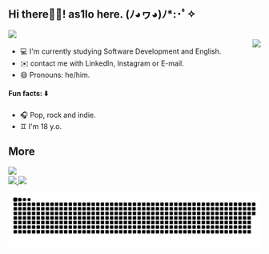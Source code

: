 ## Hi there👋🏻!  as1lo here.   (ﾉ◕ヮ◕)ﾉ*:･ﾟ✧
<img height="50cm" src="https://user-images.githubusercontent.com/99282105/159739835-eafdbd6d-d8dd-4bc9-86c7-a97f13e53ad2.png">
<div>
  <img align="right" height="150cm" src="https://cdn.discordapp.com/attachments/846536751103475756/956234277404676197/ezgif.com-gif-maker.gif">
</div>

- 💻 I'm currently studying Software Development and English.
- ✉️ contact me with LinkedIn, Instagram or E-mail.
- 😄 Pronouns: he/him.

#### Fun facts: ⬇️
- 🎧 Pop, rock and indie.
- ♊ I'm 18 y.o.
## More
<div>
  <a href="https://github.com/as1lo">
    <img height="180em" src="https://github-readme-stats.vercel.app/api?username=as1lo&show_icons=true&theme=dracula&include_all_commits=true&count_private=true"/>
</div>

<div>
  <a href="https://br.linkedin.com/in/aislan-mota-719799234/en?trk=people-guest_people_search-card"><img src="https://img.shields.io/badge/LinkedIn-0077B5?style=for-the-badge&logo=linkedin&logoColor=white">
      <a href="aislanmota0@gmail.com"><img src="https://img.shields.io/badge/Gmail-D14836?style=for-the-badge&logo=gmail&logoColor=white">
        
![Snake animation](https://github.com/as1lo/as1lo/blob/output/github-contribution-grid-snake.svg)
        
</div>
   
